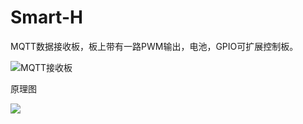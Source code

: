 # Smart-H

MQTT数据接收板，板上带有一路PWM输出，电池，GPIO可扩展控制板。

![MQTT接收板](\相关附录\原理图PCB\3D_PCB.png)

原理图

![](\相关附录\原理图PCB\SCH.png)

